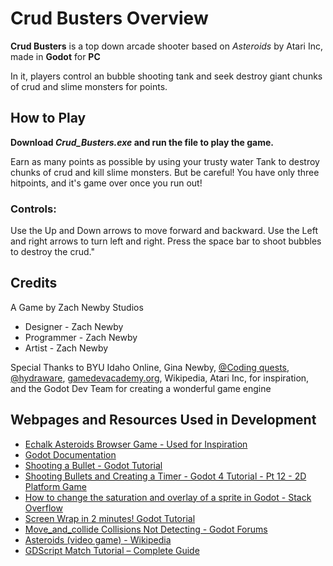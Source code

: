 # Crud Busters Overview

**Crud Busters** is a top down arcade shooter based on *Asteroids* by Atari Inc, made in **Godot** for **PC**

In it, players control an bubble shooting tank and seek destroy giant chunks of crud and slime monsters for points.


## How to Play

__Download *Crud_Busters.exe* and run the file to play the game.__

Earn as many points as possible by using your trusty water Tank to destroy chunks of crud and kill slime monsters.
But be careful! You have only three hitpoints, and it's game over once you run out!

### Controls:
Use the Up and Down arrows to move forward and backward. Use the Left and right arrows to turn left and right. Press the space bar to shoot bubbles to destroy the crud."

## Credits
A Game by Zach Newby Studios
 * Designer - Zach Newby
 * Programmer - Zach Newby
 * Artist - Zach Newby


Special Thanks to BYU Idaho Online, Gina Newby, [@Coding quests](https://www.youtube.com/channel/UC_DV_XlyV-JXmAjUjg68ROg), [@hydraware](https://forum.godotengine.org/u/hydraware/summary), [gamedevacademy.org](https://gamedevacademy.org/), Wikipedia, Atari Inc, for inspiration, and the Godot Dev Team for creating a wonderful game engine

## Webpages and Resources Used in Development
* [Echalk Asteroids Browser Game - Used for Inspiration](https://www.echalk.co.uk/amusements/Games/asteroidsClassic/ateroids.html)
* [Godot Documentation](https://docs.godotengine.org/en/stable/index.html)
* [Shooting a Bullet - Godot Tutorial](https://www.youtube.com/watch?v=2G41KECXXn4)
* [Shooting Bullets and Creating a Timer - Godot 4 Tutorial - Pt 12 - 2D Platform Game](https://www.youtube.com/watch?v=ecAzAtQIh7M&list=WL&index=42)
* [How to change the saturation and overlay of a sprite in Godot - Stack Overflow](https://stackoverflow.com/questions/59985861/how-to-change-the-saturation-and-overlay-of-a-sprite-in-godot)
* [Screen Wrap in 2 minutes! Godot Tutorial](https://www.youtube.com/watch?v=acFfNAh0tRg)
* [Move_and_collide Collisions Not Detecting - Godot Forums](https://forum.godotengine.org/t/move-and-collide-collisions-not-detecting/43355)
* [Asteroids (video game) - Wikipedia](https://en.wikipedia.org/wiki/Asteroids_(video_game))
* [GDScript Match Tutorial – Complete Guide](https://gamedevacademy.org/gdscript-match-tutorial-complete-guide/#:~:text=GDScript%E2%80%99s%20match%20is%20a%20keyword%20used%20to%20control,more%20readable%20and%20efficient%20alternative%20to%20if-elseif-else%20chains.)
